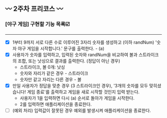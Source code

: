 ## 〰 2주차 프리코스 〰
### [야구 게임] 구현할 기능 목록☑️
---
- [x] 1부터 9까지 서로 다른 수로 이루어진 3자리 숫자를 생성하고 (이하 randNum) '숫자 야구 게임을 시작합니다.' 문구를 출력한다. - (a)
- [x] 사용자가 숫자를 입력하고, 입력된 숫자와 randNum을 비교하여 볼과 스트라이크의 조합, 또는 낫싱으로 결과를 출력한다. (정답이 아닌 경우)
    * 스트라이크, 볼 0개: 낫싱
    * 숫자와 자리가 같은 경우 - 스트라이크
    * 숫자만 같고 자리는 다른 경우 - 볼
- [x] 만일 사용자가 정답을 맞춘 경우 (3 스트라이크인 경우), '3개의 숫자를 모두 맞히셨습니다! 게임 종료'를 출력하고 게임을 새로 시작할 것인지 입력 받는다.
    * 사용자가 1을 입력하면 다시 (a) 순서로 돌아가 게임을 시작한다.
    * 2를 입력하면 애플리케이션을 종료한다.
- [ ] (예외 처리) 입력값이 잘못된 경우 예외를 발생시켜 애플리케이션을 종료한다.